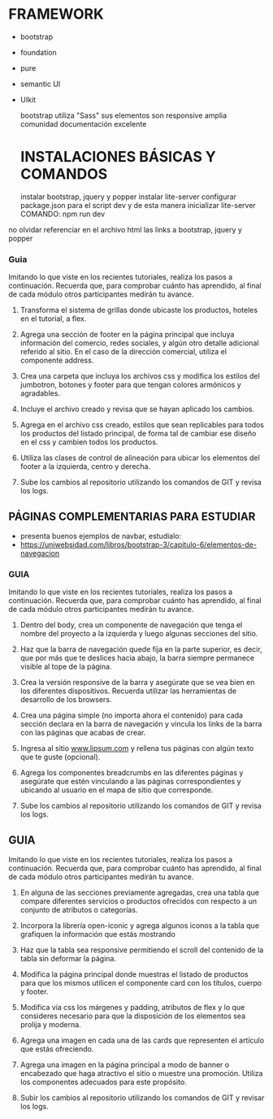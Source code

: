 # FRAMEWORK
- bootstrap
- foundation
- pure
- semantic UI
- UIkit
  
  bootstrap utiliza "Sass" 
  sus elementos son responsive
  amplia comunidad
  documentación excelente

  # INSTALACIONES BÁSICAS Y COMANDOS
  instalar bootstrap, jquery y popper
  instalar lite-server
  configurar package.json para el script dev y de esta manera inicializar lite-server
  COMANDO: npm run dev

no olvidar referenciar en el archivo html las links a bootstrap, jquery y popper

### Guia
Imitando lo que viste en los recientes tutoriales, realiza los pasos a continuación. Recuerda que, para comprobar cuánto has aprendido, al final de cada módulo otros participantes medirán tu avance.

 1)	Transforma el sistema de grillas donde ubicaste los productos, hoteles en el tutorial, a flex. 

 2)	Agrega una sección de footer en la página principal que incluya información del comercio, redes sociales, y algún otro detalle adicional referido al sitio. En el caso de la dirección comercial, utiliza el componente address. 

3)	Crea una carpeta que incluya los archivos css y modifica los estilos del jumbotron, botones y footer para que tengan colores armónicos y agradables. 

 4)	Incluye el archivo creado y revisa que se hayan aplicado los cambios. 

5)	Agrega en el archivo css creado, estilos que sean replicables para todos los productos del listado principal, de forma tal de cambiar ese diseño en el css y cambien todos los productos. 

6)	Utiliza las clases de control de alineación para ubicar los elementos del footer a la izquierda, centro y derecha. 

7)	Sube los cambios al repositorio utilizando los comandos de GIT y revisa los logs.


## PÁGINAS COMPLEMENTARIAS PARA ESTUDIAR
  - presenta buenos ejemplos de navbar, estudialo: 
  - https://uniwebsidad.com/libros/bootstrap-3/capitulo-6/elementos-de-navegacion

### GUIA

Imitando lo que viste en los recientes tutoriales, realiza los pasos a continuación. Recuerda que, para comprobar cuánto has aprendido, al final de cada módulo otros participantes medirán tu avance.

 1)	Dentro del body, crea un componente de navegación que tenga el nombre del proyecto a la izquierda y luego algunas secciones del sitio. 

2)	Haz que la barra de navegación quede fija en la parte superior, es decir, que por más que te deslices hacia abajo, la barra siempre permanece visible al tope de la página. 

3)	Crea la versión responsive de la barra y asegúrate que se vea bien en los diferentes dispositivos. Recuerda utilizar las herramientas de desarrollo de los browsers. 

 4)	Crea una página simple (no importa ahora el contenido) para cada sección declara en la barra de navegación y vincula los links de la barra con las páginas que acabas de crear. 

5)	Ingresa al sitio www.lipsum.com y rellena tus páginas con algún texto que te guste (opcional). 

6)	Agrega los componentes breadcrumbs en las diferentes páginas y asegúrate que estén vinculando a las páginas correspondientes y ubicando al usuario en el mapa de sitio que corresponde. 

7)	Sube los cambios al repositorio utilizando los comandos de GIT y revisa los logs.  


## GUIA

Imitando lo que viste en los recientes tutoriales, realiza los pasos a continuación. Recuerda que, para comprobar cuánto has aprendido, al final de cada módulo otros participantes medirán tu avance.

1)	En alguna de las secciones previamente agregadas, crea una tabla que compare diferentes servicios o productos ofrecidos con respecto a un conjunto de atributos o categorías.

2)	Incorpora la librería open-iconic y agrega algunos iconos a la tabla que grafiquen la información que estás mostrando

3)	Haz que la tabla sea responsive permitiendo el scroll del contenido de la tabla sin deformar la página.

4)	Modifica la página principal donde muestras el listado de productos para que los mismos utilicen el componente card con los títulos, cuerpo y footer.

5)	Modifica via css los márgenes y padding, atributos de flex y lo que consideres necesario para que la disposición de los elementos sea prolija y moderna.

6)	Agrega una imagen en cada una de las cards que representen el artículo que estás ofreciendo.

7)	Agrega una imagen en la página principal a modo de banner o encabezado que haga atractivo el sitio o muestre una promoción. Utiliza los componentes adecuados para este propósito.

8)	Subir los cambios al repositorio utilizando los comandos de GIT y revisar los logs.

